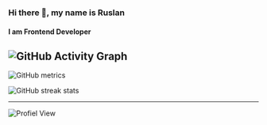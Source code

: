 ### Hi there 👋, my name is Ruslan
#### I am Frontend Developer

![GitHub Activity Graph](https://activity-graph.herokuapp.com/graph?username=RFG-G)  
---
![GitHub metrics](https://metrics.lecoq.io/RFG-G)  

![GitHub streak stats](https://github-readme-streak-stats.herokuapp.com/?user=RFG-G)
<!--
[![Top Langs](https://github-readme-stats.vercel.app/api/top-langs/?username=RFG-G)](https://github.com/anuraghazra/github-readme-stats)

### Не хочу на фронт!
![FrontEnd](https://pbs.twimg.com/media/EtXb96vWYAgYBRe.jpg) 
-->
---
![Profiel View](https://komarev.com/ghpvc/?username=RFG-G&style=flat-square)
